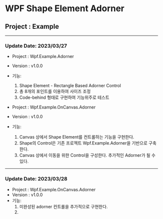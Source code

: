 # WPF Shape Element Adorner
## Project : Example

<hr>

### Update Date: 2023/03/27  
  
* Project : Wpf.Example.Adorner  
* Version : v1.0.0  
* 기능:  
  1) Shape Element - Rectangle Based Adorner Control    
  2) 총 8개의 포인트를 이용하여 사이즈 조정  
  3) Code-behind 형태로 구현하여 기능위주로 테스트    
   
* Project : Wpf.Example.OnCanvas.Adorner    
* Version : v1.0.0  
* 기능:  
  1) Canvas 상에서 Shape Element를 컨트롤하는 기능을 구현한다.  
  2) Shape의 Control은 기존 프로젝트 Wpf.Example.Adorner을 기반으로 구축한다.  
  3) Canvas 상에서 이동을 위한 Control을 구성한다. 추가적인 Adorner가 될 수 있다.  
  
<hr>

### Update Date: 2023/03/28  
  
* Project : Wpf.Example.OnCanvas.Adorner    
* Version : v1.0.0  
* 기능:  
  1) 미완성된 adorner 컨트롤을 추가적으로 구현한다.  
  2) 